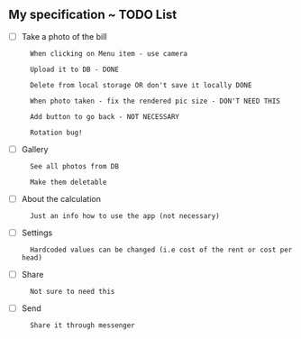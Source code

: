 ## My specification ~ TODO List

- [ ] Take a photo of the bill

        When clicking on Menu item - use camera
        
        Upload it to DB - DONE
        
        Delete from local storage OR don't save it locally DONE
        
        When photo taken - fix the rendered pic size - DON'T NEED THIS
        
        Add button to go back - NOT NECESSARY
        
        Rotation bug!

- [ ] Gallery
        
        See all photos from DB 
        
        Make them deletable

- [ ] About the calculation
        
        Just an info how to use the app (not necessary)

- [ ] Settings
        
        Hardcoded values can be changed (i.e cost of the rent or cost per head)

- [ ] Share
        
        Not sure to need this

- [ ] Send

        Share it through messenger